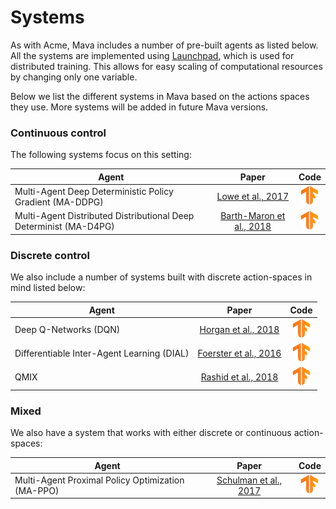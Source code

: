 # Systems

As with Acme, Mava includes a number of pre-built agents as listed below. All the systems are
implemented using [Launchpad](https://github.com/deepmind/launchpad), which is used for distributed
training. This allows for easy scaling of computational resources by changing only one variable.

Below we list the different systems in Mava based on the actions spaces they use. More systems will be added in future Mava versions.

### Continuous control

The following systems focus on this
setting:

Agent                                                                | Paper                    | Code
-------------------------------------------------------------------- | :----------------------: | :--:
Multi-Agent Deep Deterministic Policy Gradient (MA-DDPG)             | [Lowe et al., 2017]   | [![TF](../../docs/logos/tf-small.png)][MADDPG_TF2]
Multi-Agent Distributed Distributional Deep Determinist (MA-D4PG)    | [Barth-Maron et al., 2018] | [![TF](../../docs/logos/tf-small.png)][MAD4PG_TF2]

### Discrete control
We also include a number of systems built with discrete action-spaces in mind listed below:

Agent                                                    | Paper                    | Code
-------------------------------------------------------- | :----------------------: | :--:
Deep Q-Networks (DQN)                                    | [Horgan et al., 2018]      | [![TF](../../docs/logos/tf-small.png)][DQN_TF2]
Differentiable Inter-Agent Learning (DIAL)               | [Foerster et al., 2016]    | [![TF](../../docs/logos/tf-small.png)][DIAL_TF2]
QMIX                                                     | [Rashid et al., 2018]      | [![TF](../../docs/logos/tf-small.png)][QMIX_TF2]

### Mixed
We also have a system that works with either discrete or continuous action-spaces:

Agent                                                    | Paper                    | Code
-------------------------------------------------------- | :----------------------: | :--:
Multi-Agent Proximal Policy Optimization (MA-PPO)        | [Schulman et al., 2017]      | [![TF](../../docs/logos/tf-small.png)][MAPPO_TF2]

<!-- TF agents -->

[MADDPG_TF2]: tf/maddpg/
[MAD4PG_TF2]: tf/mad4pg/

[DQN_TF2]: tf/madqn/
[DIAL_TF2]: tf/dial/
[QMIX_TF2]: tf/qmix/

[MAPPO_TF2]: tf/mappo/

<!-- Papers -->
[Lowe et al., 2017]: https://arxiv.org/abs/1706.02275
[Barth-Maron et al., 2018]: https://arxiv.org/abs/1804.08617
[Rashid et al., 2018]: https://arxiv.org/abs/1803.11485

[Horgan et al., 2018]: https://arxiv.org/abs/1803.00933
[Foerster et al., 2016]: https://arxiv.org/abs/1605.06676

[Schulman et al., 2017]: https://arxiv.org/abs/1707.06347
